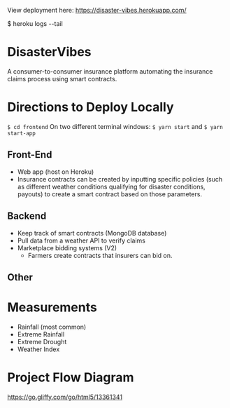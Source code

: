 View deployment here: https://disaster-vibes.herokuapp.com/

$ heroku logs --tail

# DisasterVibes
A consumer-to-consumer insurance platform automating the insurance claims process using smart contracts.

# Directions to Deploy Locally
```$ cd frontend```
On two different terminal windows:
```$ yarn start```
and
```$ yarn start-app```

## Front-End
- Web app (host on Heroku)
- Insurance contracts can be created by inputting specific policies (such as different weather conditions qualifying for disaster conditions, payouts) to create a smart contract based on those parameters.

## Backend
- Keep track of smart contracts (MongoDB database)
- Pull data from a weather API to verify claims
- Marketplace bidding systems (V2)
    - Farmers create contracts that insurers can bid on.

## Other
# Measurements
- Rainfall (most common)
- Extreme Rainfall
- Extreme Drought
- Weather Index

# Project Flow Diagram
https://go.gliffy.com/go/html5/13361341

